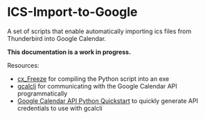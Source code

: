 # ICS-Import-to-Google
A set of scripts that enable automatically importing ics files from Thunderbird into Google Calendar.

**This documentation is a work in progress.**

Resources:

 - [cx_Freeze](https://marcelotduarte.github.io/cx_Freeze/) for compiling the Python script into an exe
 - [gcalcli](https://github.com/insanum/gcalcli) for communicating with the Google Calendar API programmatically
 - [Google Calendar API Python Quickstart](https://developers.google.com/calendar/quickstart/python#step_1_turn_on_the) to quickly generate API credentials to use with gcalcli
